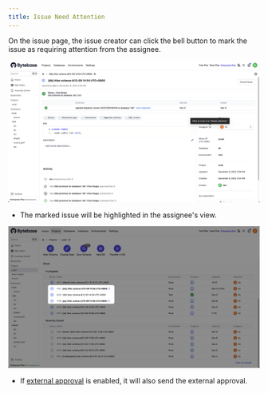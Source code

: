 ```yaml
---
title: Issue Need Attention
---
```


On the issue page, the issue creator can click the bell button to mark the issue as requiring attention from the assignee.

![the position of the bell button on the issue page](/static/docs/change-database/change-workflow/issue-need-attention/position.png)

- The marked issue will be highlighted in the assignee's view.

![the highlighted attention-needed issues](/static/docs/change-database/change-workflow/issue-need-attention/highlighted.png)

- If [external approval](/docs/administration/webhook-integration/external-approval#ui-workflow) is enabled, it will also send the external approval.
